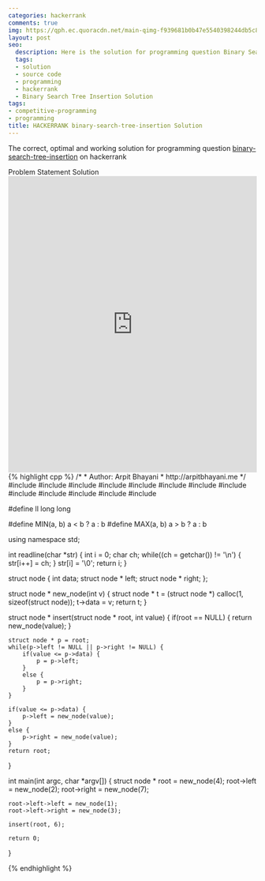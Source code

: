 ```yaml
---
categories: hackerrank
comments: true
img: https://qph.ec.quoracdn.net/main-qimg-f939681b0b47e5540398244db5c8966f?convert_to_webp=true
layout: post
seo:
  description: Here is the solution for programming question Binary Search Tree Insertion on hackerrank
  tags:
  - solution
  - source code
  - programming
  - hackerrank
  - Binary Search Tree Insertion Solution
tags:
- competitive-programming
- programming
title: HACKERRANK binary-search-tree-insertion Solution
---
```

The correct, optimal and working solution for programming question [binary-search-tree-insertion](https://www.hackerrank.com/challenges/binary-search-tree-insertion) on hackerrank

<div class="ui secondary pointing large menu">
  <a class="grey item" data-tab="problem-statement">
    Problem Statement
  </a>
  <a class="active item grey" data-tab="solution">
    Solution
  </a>
</div>
<div class="ui bottom attached tab" data-tab="problem-statement">
    <iframe src="https://www.hackerrank.com/challenges/binary-search-tree-insertion" width="100%" height="600px" style="overflow: scroll; border: none;"></iframe>
</div>
<div class="ui bottom attached active tab" data-tab="solution">
{% highlight cpp %}
/*
 *  Author: Arpit Bhayani
 *  http://arpitbhayani.me
 */
#include <cmath>
#include <cstdio>
#include <cstdlib>
#include <climits>
#include <deque>
#include <iostream>
#include <list>
#include <limits>
#include <map>
#include <queue>
#include <set>
#include <stack>
#include <vector>

#define ll long long

#define MIN(a, b) a < b ? a : b
#define MAX(a, b) a > b ? a : b

using namespace std;

int readline(char *str) {
    int i = 0;
    char ch;
    while((ch = getchar()) != '\n') {
        str[i++] = ch;
    }
    str[i] = '\0';
    return i;
}

struct node {
    int data;
    struct node * left;
    struct node * right;
};

struct node * new_node(int v) {
    struct node * t = (struct node *) calloc(1, sizeof(struct node));
    t->data = v;
    return t;
}

struct node * insert(struct node * root, int value) {
    if(root == NULL) {
        return new_node(value);
    }

    struct node * p = root;
    while(p->left != NULL || p->right != NULL) {
        if(value <= p->data) {
            p = p->left;
        }
        else {
            p = p->right;
        }
    }

    if(value <= p->data) {
        p->left = new_node(value);
    }
    else {
        p->right = new_node(value);
    }
    return root;
}

int main(int argc, char *argv[]) {
    struct node * root = new_node(4);
    root->left = new_node(2);
    root->right = new_node(7);

    root->left->left = new_node(1);
    root->left->right = new_node(3);

    insert(root, 6);

    return 0;
}

{% endhighlight %}
</div>
